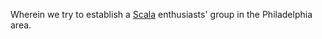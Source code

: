
Wherein we try to establish a [Scala][] enthusiasts' group in the
Philadelphia area.

[Scala]: http://www.scala-lang.org/
